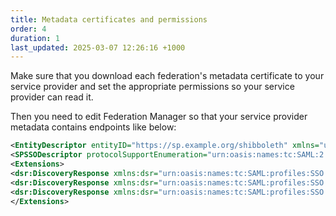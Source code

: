```yaml
---
title: Metadata certificates and permissions
order: 4
duration: 1
last_updated: 2025-03-07 12:26:16 +1000
---
```


Make sure that you download each federation's metadata certificate to your service provider and set the appropriate permissions so your service provider can read it.

Then you need to edit Federation Manager so that your service provider metadata contains endpoints like below: 

```xml
<EntityDescriptor entityID="https://sp.example.org/shibboleth" xmlns="urn:oasis:names:tc:SAML:2.0:metadata" xmlns:xsi="http://www.w3.org/2001/XMLSchema-instance" xmlns:saml="urn:oasis:names:tc:SAML:2.0:assertion" xmlns:shibmd="urn:mace:shibboleth:metadata:1.0" xmlns:ds="http://www.w3.org/2000/09/xmldsig#" xsi:schemaLocation="urn:oasis:names:tc:SAML:2.0:metadata saml-schema-metadata-2.0.xsd urn:mace:shibboleth:metadata:1.0 shibboleth-metadata-1.0.xsd http://www.w3.org/2000/09/xmldsig# xmldsig-core-schema.xsd">
<SPSSODescriptor protocolSupportEnumeration="urn:oasis:names:tc:SAML:2.0:protocol">
<Extensions>
<dsr:DiscoveryResponse xmlns:dsr="urn:oasis:names:tc:SAML:profiles:SSO:idp-discovery-protocol" Binding="urn:oasis:names:tc:SAML:profiles:SSO:idp-discovery-protocol" Location="https://sp.example.org/Shibboleth.sso/Login" index="0" isDefault="true" />
<dsr:DiscoveryResponse xmlns:dsr="urn:oasis:names:tc:SAML:profiles:SSO:idp-discovery-protocol" Binding="urn:oasis:names:tc:SAML:profiles:SSO:idp-discovery-protocol" Location="https://sp.example.org/Shibboleth.sso/DS-AAF-TEST" index="1" isDefault="false" />
<dsr:DiscoveryResponse xmlns:dsr="urn:oasis:names:tc:SAML:profiles:SSO:idp-discovery-protocol" Binding="urn:oasis:names:tc:SAML:profiles:SSO:idp-discovery-protocol" Location="https://sp.example.org/Shibboleth.sso/DS-Tuakiri-TEST" index="2" isDefault="false" />
</Extensions>
```